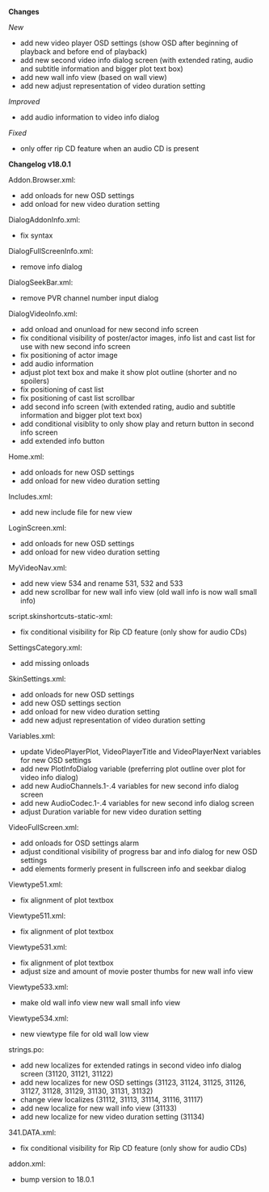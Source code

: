 **Changes**

_New_
- add new video player OSD settings (show OSD after beginning of playback and before end of playback)
- add new second video info dialog screen (with extended rating, audio and subtitle information and bigger plot text box)
- add new wall info view (based on wall view)
- add new adjust representation of video duration setting

_Improved_
- add audio information to video info dialog

_Fixed_
- only offer rip CD feature when an audio CD is present

**Changelog v18.0.1**

Addon.Browser.xml:
- add onloads for new OSD settings
- add onload for new video duration setting

DialogAddonInfo.xml:
- fix syntax

DialogFullScreenInfo.xml:
- remove info dialog

DialogSeekBar.xml:
- remove PVR channel number input dialog

DialogVideoInfo.xml:
- add onload and onunload for new second info screen
- fix conditional visibility of poster/actor images, info list and cast list for use with new second info screen
- fix positioning of actor image
- add audio information
- adjust plot text box and make it show plot outline (shorter and no spoilers)
- fix positioning of cast list
- fix positioning of cast list scrollbar
- add second info screen (with extended rating, audio and subtitle information and bigger plot text box)
- add conditional visiblity to only show play and return button in second info screen
- add extended info button

Home.xml:
- add onloads for new OSD settings
- add onload for new video duration setting

Includes.xml:
- add new include file for new view

LoginScreen.xml:
- add onloads for new OSD settings
- add onload for new video duration setting

MyVideoNav.xml:
- add new view 534 and rename 531, 532 and 533
- add new scrollbar for new wall info view (old wall info is now wall small info)

script.skinshortcuts-static-xml:
- fix conditional visibility for Rip CD feature (only show for audio CDs)

SettingsCategory.xml:
- add missing onloads

SkinSettings.xml:
- add onloads for new OSD settings
- add new OSD settings section
- add onload for new video duration setting
- add new adjust representation of video duration setting

Variables.xml:
- update VideoPlayerPlot, VideoPlayerTitle and VideoPlayerNext variables for new OSD settings
- add new PlotInfoDialog variable (preferring plot outline over plot for video info dialog)
- add new AudioChannels.1-.4 variables for new second info dialog screen
- add new AudioCodec.1-.4 variables for new second info dialog screen
- adjust Duration variable for new video duration setting

VideoFullScreen.xml:
- add onloads for OSD settings alarm
- adjust conditional visibility of progress bar and info dialog for new OSD settings
- add elements formerly present in fullscreen info and seekbar dialog

Viewtype51.xml:
- fix alignment of plot textbox

Viewtype511.xml:
- fix alignment of plot textbox

Viewtype531.xml:
- fix alignment of plot textbox
- adjust size and amount of movie poster thumbs for new wall info view

Viewtype533.xml:
- make old wall info view new wall small info view

Viewtype534.xml:
- new viewtype file for old wall low view

strings.po:
- add new localizes for extended ratings in second video info dialog screen (31120, 31121, 31122)
- add new localizes for new OSD settings (31123, 31124, 31125, 31126, 31127, 31128, 31129, 31130, 31131, 31132)
- change view localizes (31112, 31113, 31114, 31116, 31117)
- add new localize for new wall info view (31133)
- add new localize for new video duration setting (31134)

341.DATA.xml:
- fix conditional visibility for Rip CD feature (only show for audio CDs)

addon.xml:
- bump version to 18.0.1